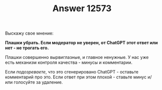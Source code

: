 ﻿---
title: "Answer 12573"
se.owner.user_id: 215103
se.owner.display_name: "HolyBlackCat"
se.owner.link: "https://ru.meta.stackoverflow.com/users/215103/holyblackcat"
se.answer_id: 12573
se.question_id: 12566
se.post_type: answer
se.is_accepted: False
---
<p>Выскажу свое мнение:</p>
<p><strong>Плашки убрать. Если модератор не уверен, от ChatGPT этот ответ или нет - не трогать его.</strong></p>
<p>Плашки совершенно вырвиглазные, и главное ненужные. У нас уже есть механизм контроля качества - минусы и комментарии.</p>
<p>Если <em>подозреваете</em>, что это сгенерировано ChatGPT - оставьте комментарий про это. Если ответ при этом плохой - ставьте минус и/или голосуйте за удаление.</p>
